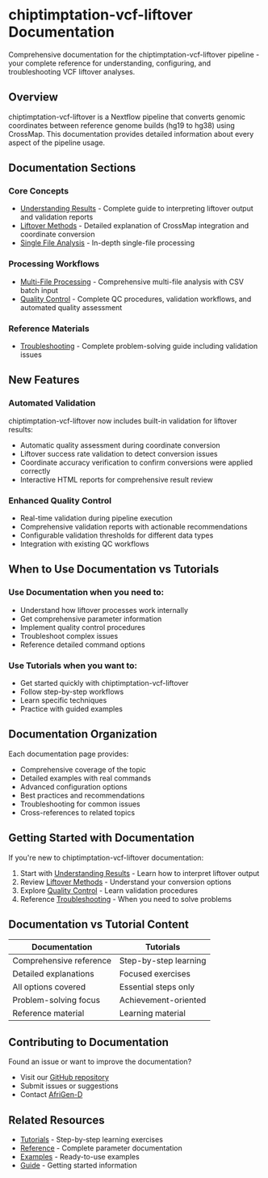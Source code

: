 # chiptimptation-vcf-liftover Documentation ​

Comprehensive documentation for the chiptimptation-vcf-liftover pipeline - your complete reference for understanding, configuring, and troubleshooting VCF liftover analyses.

## Overview ​

chiptimptation-vcf-liftover is a Nextflow pipeline that converts genomic coordinates between reference genome builds (hg19 to hg38) using CrossMap. This documentation provides detailed information about every aspect of the pipeline usage.

## Documentation Sections ​

### Core Concepts ​

- [Understanding Results](/docs/understanding-results) - Complete guide to interpreting liftover output and validation reports
- [Liftover Methods](/docs/liftover-methods) - Detailed explanation of CrossMap integration and coordinate conversion
- [Single File Analysis](/docs/single-file) - In-depth single-file processing

### Processing Workflows ​

- [Multi-File Processing](/docs/multi-file) - Comprehensive multi-file analysis with CSV batch input
- [Quality Control](/docs/quality-control) - Complete QC procedures, validation workflows, and automated quality assessment

### Reference Materials ​

- [Troubleshooting](/docs/troubleshooting) - Complete problem-solving guide including validation issues

## New Features ​

### Automated Validation ​

chiptimptation-vcf-liftover now includes built-in validation for liftover results:

- Automatic quality assessment during coordinate conversion
- Liftover success rate validation to detect conversion issues
- Coordinate accuracy verification to confirm conversions were applied correctly
- Interactive HTML reports for comprehensive result review

### Enhanced Quality Control ​

- Real-time validation during pipeline execution
- Comprehensive validation reports with actionable recommendations
- Configurable validation thresholds for different data types
- Integration with existing QC workflows

## When to Use Documentation vs Tutorials ​

### Use Documentation when you need to:

- Understand how liftover processes work internally
- Get comprehensive parameter information
- Implement quality control procedures
- Troubleshoot complex issues
- Reference detailed command options

### Use Tutorials when you want to:

- Get started quickly with chiptimptation-vcf-liftover
- Follow step-by-step workflows
- Learn specific techniques
- Practice with guided examples

## Documentation Organization ​

Each documentation page provides:

- Comprehensive coverage of the topic
- Detailed examples with real commands
- Advanced configuration options
- Best practices and recommendations
- Troubleshooting for common issues
- Cross-references to related topics

## Getting Started with Documentation ​

If you're new to chiptimptation-vcf-liftover documentation:

1. Start with [Understanding Results](/docs/understanding-results) - Learn how to interpret liftover output
2. Review [Liftover Methods](/docs/liftover-methods) - Understand your conversion options
3. Explore [Quality Control](/docs/quality-control) - Learn validation procedures
4. Reference [Troubleshooting](/docs/troubleshooting) - When you need to solve problems

## Documentation vs Tutorial Content ​

| Documentation | Tutorials |
|---------------|-----------|
| Comprehensive reference | Step-by-step learning |
| Detailed explanations | Focused exercises |
| All options covered | Essential steps only |
| Problem-solving focus | Achievement-oriented |
| Reference material | Learning material |

## Contributing to Documentation ​

Found an issue or want to improve the documentation?

- Visit our [GitHub repository](https://github.com/AfriGen-D/chiptimptation-vcf-liftover)
- Submit issues or suggestions
- Contact [AfriGen-D](https://afrigen-d.org)

## Related Resources ​

- [Tutorials](/tutorials/) - Step-by-step learning exercises
- [Reference](/reference/) - Complete parameter documentation
- [Examples](/examples/) - Ready-to-use examples
- [Guide](/guide/) - Getting started information
